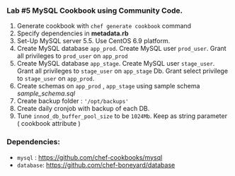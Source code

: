 ### Lab #5 MySQL Cookbook using Community Code.
1. Generate cookbook with `chef generate cookbook` command
2. Specify dependencies in **metadata.rb**
3. Set-Up MySQL server 5.5. Use CentOS 6.9 platform.
4. Create MySQL database `app_prod`. Create MySQL user `prod_user`. Grant all privileges to `prod_user` on `app_prod`
5. Create MySQL database `app_stage`. Create MySQL user `stage_user`. Grant all privileges to `stage_user` on `app_stage` Db. Grant select privilege to `stage_user` on `app_prod`.
6. Create schemas on `app_prod` , `app_stage` using sample schema *sample_schema.sql*
7. Create backup folder : `'/opt/backups'`
8. Create daily cronjob with backup of each DB.
9. Tune `innod_db_buffer_pool_size` to be `1024Mb`. Keep as string parameter ( cookbook attribute )


### Dependencies:
* `mysql` : https://github.com/chef-cookbooks/mysql
* `database`: https://github.com/chef-boneyard/database
